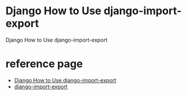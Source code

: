 # Django How to Use django-import-export
Django How to Use django-import-export

# reference page 
- [Django How to Use django-import-export](https://tutorial101.blogspot.com/2020/05/django-how-to-use-django-import-export.html)
- [django-import-export](https://django-import-export.readthedocs.io/en/latest/getting_started.html)